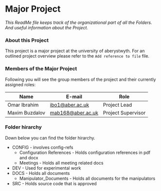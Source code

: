 # Major Project

*This ReadMe file keeps track of the organizational part of all the Folders. And useful information about the Project.*

### About this Project
This project is a major project at the university of aberystwyth. For an outlined project overview please refer to the `Add reference to file` file.

### Members of the Major Project
Following you will see the group members of the project and their currently assigned roles:

Name | E-mail | Role
------------ | ------------- | -------------
Omar Ibrahim | ibo1@aber.ac.uk | Project Lead
Maxim Buzdalov | mab168@aber.ac.uk | Project Supervisor

### Folder hirarchy
Down below you can find the folder hirarchy.

* CONFIG						- involves config-refs
    * Configuration References  - Holds configuration references in pdf and docx
	* Meetings					- Holds all meeting related docs
* DEV							- Used for experimental work
* DOCS                          - Holds all documents
    * Manipulator_Documents     - Holds all documents for the manipulators
* SRC                           - Holds source code that is approved
